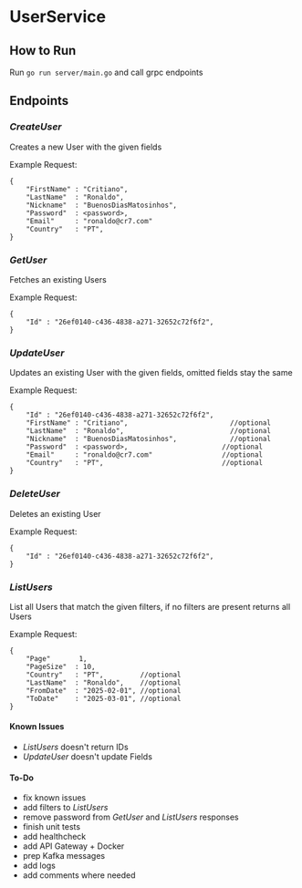 # UserService

## How to Run

Run <code>go run server/main.go</code> and call grpc endpoints

## Endpoints

### <em>CreateUser</em>
Creates a new User with the given fields <br>

Example Request:

    {
        "FirstName" : "Critiano",
        "LastName"  : "Ronaldo",
        "Nickname"  : "BuenosDiasMatosinhos",
        "Password"  : <password>,
        "Email"     : "ronaldo@cr7.com"
        "Country"   : "PT", 
    }

### <em>GetUser</em>
Fetches an existing Users <br>

Example Request:

    {
        "Id" : "26ef0140-c436-4838-a271-32652c72f6f2",
    }

### <em>UpdateUser</em>
Updates an existing User with the given fields, omitted fields stay the same <br>

Example Request:
    
    {
        "Id" : "26ef0140-c436-4838-a271-32652c72f6f2",
        "FirstName" : "Critiano",                         //optional
        "LastName"  : "Ronaldo",                          //optional
        "Nickname"  : "BuenosDiasMatosinhos",             //optional
        "Password"  : <password>,                       //optional
        "Email"     : "ronaldo@cr7.com"                 //optional
        "Country"   : "PT",                             //optional
    }

### <em>DeleteUser</em>
Deletes an existing User <br>

Example Request:
    
    {
        "Id" : "26ef0140-c436-4838-a271-32652c72f6f2",
    }
    
### <em>ListUsers</em>
List all Users that match the given filters, if no filters are present returns all Users <br>

Example Request:

    {
        "Page"       1,
        "PageSize"  : 10,
        "Country"   : "PT",         //optional
        "LastName"  : "Ronaldo",    //optional
        "FromDate"  : "2025-02-01", //optional
        "ToDate"    : "2025-03-01", //optional
    }
    
#### Known Issues
* <em>ListUsers</em> doesn't return IDs
* <em>UpdateUser</em> doesn't update Fields


#### To-Do
* fix known issues
* add filters to <em>ListUsers</em>
* remove password from <em>GetUser</em> and <em>ListUsers</em> responses
* finish unit tests
* add healthcheck
* add API Gateway + Docker
* prep Kafka messages
* add logs
* add comments where needed